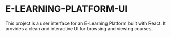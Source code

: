 # E-LEARNING-PLATFORM-UI
This project is a user interface for an E-Learning Platform built with React. It provides a clean and interactive UI for browsing and viewing courses.
